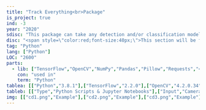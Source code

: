 ```yaml
---
title: "Track Everything<br>Package"
is_project: true
ind: -3
year: "2020"
sdisc: "This package can take any detection and/or classification model and upgrade them using tracking algorithms and statistics."
disc: "<span style=\"color:red;font-size:40px;\">This section will be filled in the next few days (24-10-2020)</span><br>&nbsp;"
tag: "Python"
lang: ["Python"]
LOC: "2600"
parts:
  - lib: ["TensorFlow","OpenCV","NumPy","Pandas","Pillow","Requests","<br>SciPy","MultiProcessing"]
    con: "used in"
    term: "Python"
tablea: [["Python","3.8.1"],["TensorFlow","2.2.0"],["OpenCV","4.2.0.34"],["Jupyter","1.0.0"],["Matplotlib","3.2.1"],["NumPy","1.18.4"],["Pandas","1.0.4"],["Pillow","7.1.2"],["Requests","2.23.0"],["SciPy","1.4.1"],["TF-Slim","1.1.0"],["MultiProcessing","in Python 3.8"]]
tableb: [["Type","Python Scripts & Jupyter Notebooks"],["Input","Camera Feed"],["Output","Persons in Frame Classification"],["Special Components","Camera"]]
img: [["cd1.png","Example"],["cd2.png","Example"],["cd3.png","Example"],["cd4.png","Example"]]
---
```








